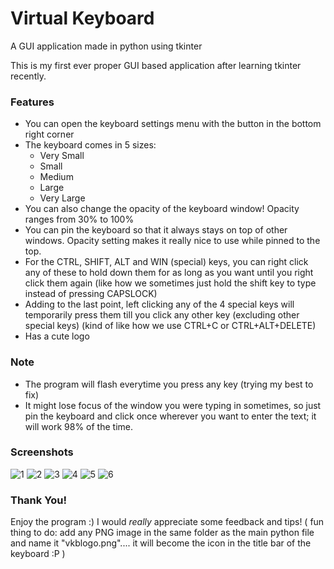 # Virtual Keyboard
A GUI application made in python using tkinter

This is my first ever proper GUI based application after learning tkinter recently.

### Features
- You can open the keyboard settings menu with the button in the bottom right corner
- The keyboard comes in 5 sizes:
	- Very Small
	- Small
	- Medium
	- Large
	- Very Large
- You can also change the opacity of the keyboard window! Opacity ranges from 30% to 100%
- You can pin the keyboard so that it always stays on top of other windows. Opacity setting makes it really nice to use while pinned to the top.
- For the CTRL, SHIFT, ALT and WIN (special) keys, you can right click any of these to hold down them for as long as you want until you right click them again (like how we sometimes just hold the shift key to type instead of pressing CAPSLOCK)
- Adding to the last point, left clicking any of the 4 special keys will temporarily press them till you click any other key (excluding other special keys) (kind of like how we use CTRL+C or CTRL+ALT+DELETE)
- Has a cute logo

### Note
- The program will flash everytime you press any key (trying my best to fix)
- It might lose focus of the window you were typing in sometimes, so just pin the keyboard and click once wherever you want to enter the text; it will work 98% of the time.

### Screenshots
![1]()
![2]()
![3]()
![4]()
![5]()
![6]()

### Thank You!
Enjoy the program :)
I would *really* appreciate some feedback and tips!
( fun thing to do: add any PNG image in the same folder as the main python file and name it "vkblogo.png".... it will become the icon in the title bar of the keyboard :P )